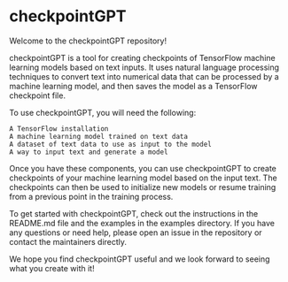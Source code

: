 # checkpointGPT

Welcome to the checkpointGPT repository!

checkpointGPT is a tool for creating checkpoints of TensorFlow machine learning models based on text inputs. It uses natural language processing techniques to convert text into numerical data that can be processed by a machine learning model, and then saves the model as a TensorFlow checkpoint file.

To use checkpointGPT, you will need the following:

    A TensorFlow installation
    A machine learning model trained on text data
    A dataset of text data to use as input to the model
    A way to input text and generate a model

Once you have these components, you can use checkpointGPT to create checkpoints of your machine learning model based on the input text. The checkpoints can then be used to initialize new models or resume training from a previous point in the training process.

To get started with checkpointGPT, check out the instructions in the README.md file and the examples in the examples directory. If you have any questions or need help, please open an issue in the repository or contact the maintainers directly.

We hope you find checkpointGPT useful and we look forward to seeing what you create with it!
